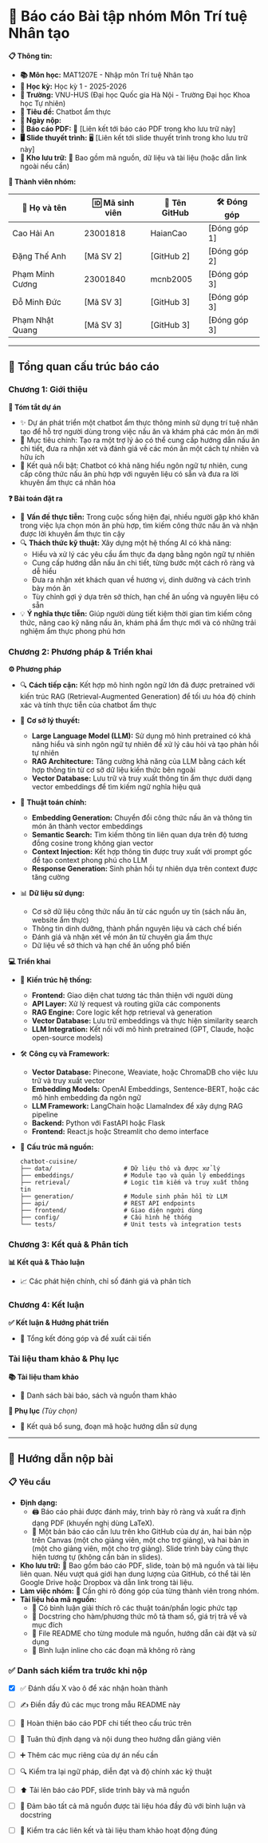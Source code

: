 # 🤖 Báo cáo Bài tập nhóm Môn Trí tuệ Nhân tạo

**📋 Thông tin:**

- **📚 Môn học:** MAT1207E - Nhập môn Trí tuệ Nhân tạo
- **📅 Học kỳ:** Học kỳ 1 - 2025-2026
- **🏫 Trường:** VNU-HUS (Đại học Quốc gia Hà Nội - Trường Đại học Khoa học Tự nhiên)
- **📝 Tiêu đề:** Chatbot ẩm thực
- **📅 Ngày nộp:** 
- **📄 Báo cáo PDF:** 📄 [Liên kết tới báo cáo PDF trong kho lưu trữ này]
- **🖥️ Slide thuyết trình:** 🖥️ [Liên kết tới slide thuyết trình trong kho lưu trữ này]
- **📂 Kho lưu trữ:** 📁 Bao gồm mã nguồn, dữ liệu và tài liệu (hoặc dẫn link ngoài nếu cần)

**👥 Thành viên nhóm:**

| 👤 Họ và tên    | 🆔 Mã sinh viên | 🐙 Tên GitHub | 🛠️ Đóng góp  |
| --------------- | --------------- | ------------- | ------------ |
| Cao Hải An      | 23001818        | HaianCao      | [Đóng góp 1] |
| Đặng Thế Anh    | [Mã SV 2]       | [GitHub 2]    | [Đóng góp 2] |
| Phạm Minh Cương | 23001840        | mcnb2005      | [Đóng góp 3] |
| Đỗ Minh Đức     | [Mã SV 3]       | [GitHub 3]    | [Đóng góp 3] |
| Phạm Nhật Quang | [Mã SV 3]       | [GitHub 3]    | [Đóng góp 3] |

---

## 📑 Tổng quan cấu trúc báo cáo

### Chương 1: Giới thiệu

**📝 Tóm tắt dự án**

- ✨ Dự án phát triển một chatbot ẩm thực thông minh sử dụng trí tuệ nhân tạo để hỗ trợ người dùng trong việc nấu ăn và khám phá các món ăn mới
- 🎯 Mục tiêu chính: Tạo ra một trợ lý ảo có thể cung cấp hướng dẫn nấu ăn chi tiết, đưa ra nhận xét và đánh giá về các món ăn một cách tự nhiên và hữu ích
- 🌟 Kết quả nổi bật: Chatbot có khả năng hiểu ngôn ngữ tự nhiên, cung cấp công thức nấu ăn phù hợp với nguyên liệu có sẵn và đưa ra lời khuyên ẩm thực cá nhân hóa

**❓ Bài toán đặt ra**

- 📌 **Vấn đề thực tiễn:** Trong cuộc sống hiện đại, nhiều người gặp khó khăn trong việc lựa chọn món ăn phù hợp, tìm kiếm công thức nấu ăn và nhận được lời khuyên ẩm thực tin cậy
- 🔍 **Thách thức kỹ thuật:** Xây dựng một hệ thống AI có khả năng:
  - Hiểu và xử lý các yêu cầu ẩm thực đa dạng bằng ngôn ngữ tự nhiên
  - Cung cấp hướng dẫn nấu ăn chi tiết, từng bước một cách rõ ràng và dễ hiểu
  - Đưa ra nhận xét khách quan về hương vị, dinh dưỡng và cách trình bày món ăn
  - Tùy chỉnh gợi ý dựa trên sở thích, hạn chế ăn uống và nguyên liệu có sẵn
- 💡 **Ý nghĩa thực tiễn:** Giúp người dùng tiết kiệm thời gian tìm kiếm công thức, nâng cao kỹ năng nấu ăn, khám phá ẩm thực mới và có những trải nghiệm ẩm thực phong phú hơn

### Chương 2: Phương pháp & Triển khai

**⚙️ Phương pháp**

- 🔍 **Cách tiếp cận:** Kết hợp mô hình ngôn ngữ lớn đã được pretrained với kiến trúc RAG (Retrieval-Augmented Generation) để tối ưu hóa độ chính xác và tính thực tiễn của chatbot ẩm thực

- 🧠 **Cơ sở lý thuyết:**

  - **Large Language Model (LLM):** Sử dụng mô hình pretrained có khả năng hiểu và sinh ngôn ngữ tự nhiên để xử lý câu hỏi và tạo phản hồi tự nhiên
  - **RAG Architecture:** Tăng cường khả năng của LLM bằng cách kết hợp thông tin từ cơ sở dữ liệu kiến thức bên ngoài
  - **Vector Database:** Lưu trữ và truy xuất thông tin ẩm thực dưới dạng vector embeddings để tìm kiếm ngữ nghĩa hiệu quả

- 🔧 **Thuật toán chính:**

  - **Embedding Generation:** Chuyển đổi công thức nấu ăn và thông tin món ăn thành vector embeddings
  - **Semantic Search:** Tìm kiếm thông tin liên quan dựa trên độ tương đồng cosine trong không gian vector
  - **Context Injection:** Kết hợp thông tin được truy xuất với prompt gốc để tạo context phong phú cho LLM
  - **Response Generation:** Sinh phản hồi tự nhiên dựa trên context được tăng cường

- 📊 **Dữ liệu sử dụng:**
  - Cơ sở dữ liệu công thức nấu ăn từ các nguồn uy tín (sách nấu ăn, website ẩm thực)
  - Thông tin dinh dưỡng, thành phần nguyên liệu và cách chế biến
  - Đánh giá và nhận xét về món ăn từ chuyên gia ẩm thực
  - Dữ liệu về sở thích và hạn chế ăn uống phổ biến

**💻 Triển khai**

- 🧩 **Kiến trúc hệ thống:**

  - **Frontend:** Giao diện chat tương tác thân thiện với người dùng
  - **API Layer:** Xử lý request và routing giữa các components
  - **RAG Engine:** Core logic kết hợp retrieval và generation
  - **Vector Database:** Lưu trữ embeddings và thực hiện similarity search
  - **LLM Integration:** Kết nối với mô hình pretrained (GPT, Claude, hoặc open-source models)

- 🛠️ **Công cụ và Framework:**

  - **Vector Database:** Pinecone, Weaviate, hoặc ChromaDB cho việc lưu trữ và truy xuất vector
  - **Embedding Models:** OpenAI Embeddings, Sentence-BERT, hoặc các mô hình embedding đa ngôn ngữ
  - **LLM Framework:** LangChain hoặc LlamaIndex để xây dựng RAG pipeline
  - **Backend:** Python với FastAPI hoặc Flask
  - **Frontend:** React.js hoặc Streamlit cho demo interface

- 📁 **Cấu trúc mã nguồn:**
  ```
  chatbot-cuisine/
  ├── data/                    # Dữ liệu thô và được xử lý
  ├── embeddings/              # Module tạo và quản lý embeddings
  ├── retrieval/               # Logic tìm kiếm và truy xuất thông tin
  ├── generation/              # Module sinh phản hồi từ LLM
  ├── api/                     # REST API endpoints
  ├── frontend/                # Giao diện người dùng
  ├── config/                  # Cấu hình hệ thống
  └── tests/                   # Unit tests và integration tests
  ```

### Chương 3: Kết quả & Phân tích

**📊 Kết quả & Thảo luận**

- 📈 Các phát hiện chính, chỉ số đánh giá và phân tích

### Chương 4: Kết luận

**✅ Kết luận & Hướng phát triển**

- 🔭 Tổng kết đóng góp và đề xuất cải tiến

### Tài liệu tham khảo & Phụ lục

**📚 Tài liệu tham khảo**

- 🔗 Danh sách bài báo, sách và nguồn tham khảo

**📎 Phụ lục** _(Tùy chọn)_

- 📎 Kết quả bổ sung, đoạn mã hoặc hướng dẫn sử dụng

---

## 📝 Hướng dẫn nộp bài

### 📋 Yêu cầu

- **Định dạng:**
  - 🖨️ Báo cáo phải được đánh máy, trình bày rõ ràng và xuất ra định dạng PDF (khuyến nghị dùng LaTeX).
  - 🔁 Một bản báo cáo cần lưu trên kho GitHub của dự án, hai bản nộp trên Canvas (một cho giảng viên, một cho trợ giảng), và hai bản in (một cho giảng viên, một cho trợ giảng). Slide trình bày cũng thực hiện tương tự (không cần bản in slides).
- **Kho lưu trữ:** 📂 Bao gồm báo cáo PDF, slide, toàn bộ mã nguồn và tài liệu liên quan. Nếu vượt quá giới hạn dung lượng của GitHub, có thể tải lên Google Drive hoặc Dropbox và dẫn link trong tài liệu.
- **Làm việc nhóm:** 🤝 Cần ghi rõ đóng góp của từng thành viên trong nhóm.
- **Tài liệu hóa mã nguồn:**
  - 🧾 Có bình luận giải thích rõ các thuật toán/phần logic phức tạp
  - 🧪 Docstring cho hàm/phương thức mô tả tham số, giá trị trả về và mục đích
  - 📘 File README cho từng module mã nguồn, hướng dẫn cài đặt và sử dụng
  - 📝 Bình luận inline cho các đoạn mã không rõ ràng

### ✅ Danh sách kiểm tra trước khi nộp

- [x] ✅ Đánh dấu X vào ô để xác nhận hoàn thành
- [ ] ✍️ Điền đầy đủ các mục trong mẫu README này
- [ ] 📄 Hoàn thiện báo cáo PDF chi tiết theo cấu trúc trên
- [ ] 🎨 Tuân thủ định dạng và nội dung theo hướng dẫn giảng viên
- [ ] ➕ Thêm các mục riêng của dự án nếu cần
- [ ] 🔍 Kiểm tra lại ngữ pháp, diễn đạt và độ chính xác kỹ thuật
- [ ] ⬆️ Tải lên báo cáo PDF, slide trình bày và mã nguồn
- [ ] 🧩 Đảm bảo tất cả mã nguồn được tài liệu hóa đầy đủ với bình luận và docstring
- [ ] 🔗 Kiểm tra các liên kết và tài liệu tham khảo hoạt động đúng


